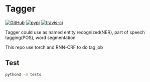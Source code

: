 
# Tagger

[![GitHub](https://img.shields.io/github/license/mashape/apistatus.svg)](LICENSE)
[![pypi](https://img.shields.io/pypi/v/torch-tagger.svg)](https://pypi.python.org/pypi/torch-tagger)
[![travis-ci](https://travis-ci.org/infinity-future/torch-tagger.svg?branch=master)](https://travis-ci.org/infinity-future/torch-tagger/)

Tagger could use as named entity recognized(NER), part of speech tagging(POS), word segmentation

This repo use torch and RNN-CRF to do tag job

## Test

```sh
python3 -m tests
```